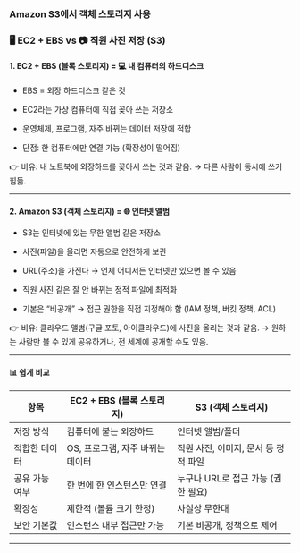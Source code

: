 ### Amazon S3에서 객체 스토리지 사용

### 🖥️ EC2 + EBS vs 📷 직원 사진 저장 (S3)

#### 1. EC2 + EBS (블록 스토리지) = 💻 내 컴퓨터의 하드디스크

- EBS = 외장 하드디스크 같은 것

- EC2라는 가상 컴퓨터에 직접 꽂아 쓰는 저장소

- 운영체제, 프로그램, 자주 바뀌는 데이터 저장에 적합

- 단점: 한 컴퓨터에만 연결 가능 (확장성이 떨어짐)

👉 비유:
내 노트북에 외장하드를 꽂아서 쓰는 것과 같음.
→ 다른 사람이 동시에 쓰기 힘듦.

---

#### 2. Amazon S3 (객체 스토리지) = 🌐 인터넷 앨범

- S3는 인터넷에 있는 무한 앨범 같은 저장소

- 사진(파일)을 올리면 자동으로 안전하게 보관

- URL(주소)을 가진다 → 언제 어디서든 인터넷만 있으면 볼 수 있음

- 직원 사진 같은 잘 안 바뀌는 정적 파일에 최적화

- 기본은 “비공개” → 접근 권한을 직접 지정해야 함 (IAM 정책, 버킷 정책, ACL)

👉 비유:
클라우드 앨범(구글 포토, 아이클라우드)에 사진을 올리는 것과 같음.
→ 원하는 사람만 볼 수 있게 공유하거나, 전 세계에 공개할 수도 있음.

---

#### 📊 쉽게 비교
| 항목       | EC2 + EBS (블록 스토리지)  | S3 (객체 스토리지)           |
| -------- | -------------------- | ---------------------- |
| 저장 방식    | 컴퓨터에 붙는 외장하드         | 인터넷 앨범/폴더              |
| 적합한 데이터  | OS, 프로그램, 자주 바뀌는 데이터 | 직원 사진, 이미지, 문서 등 정적 파일 |
| 공유 가능 여부 | 한 번에 한 인스턴스만 연결      | 누구나 URL로 접근 가능 (권한 필요) |
| 확장성      | 제한적 (볼륨 크기 한정)       | 사실상 무한대                |
| 보안 기본값   | 인스턴스 내부 접근만 가능       | 기본 비공개, 정책으로 제어        |

---

